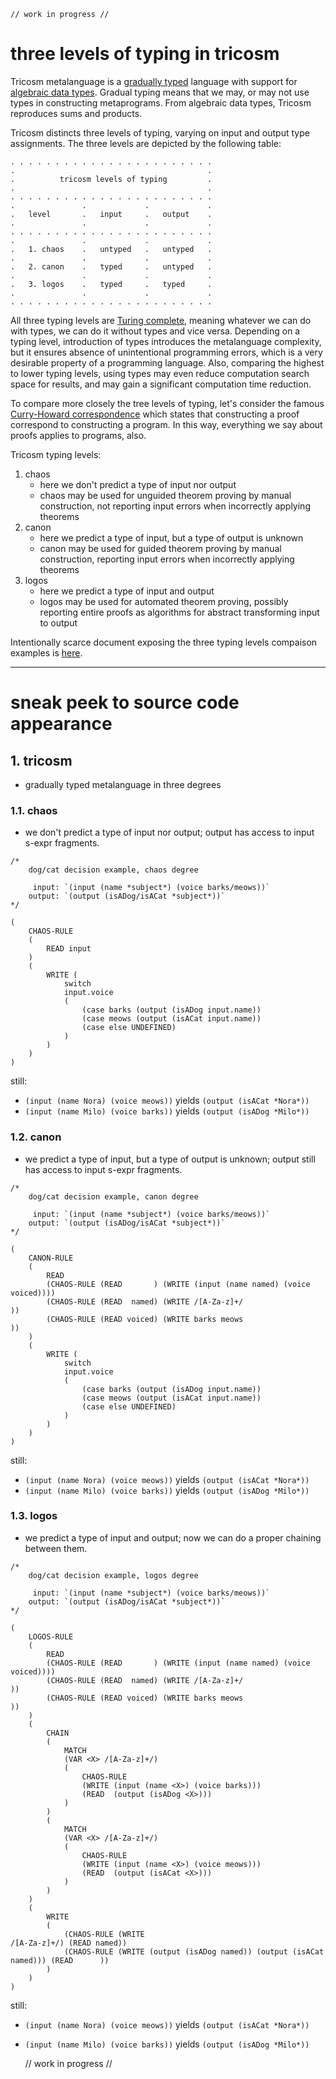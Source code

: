     // work in progress //

# three levels of typing in tricosm

Tricosm metalanguage is a [gradually typed](https://en.wikipedia.org/wiki/Gradual_typing) language with support for [algebraic data types](https://en.wikipedia.org/wiki/Algebraic_data_type). Gradual typing means that we may, or may not use types in constructing metaprograms. From algebraic data types, Tricosm reproduces sums and products.

Tricosm distincts three levels of typing, varying on input and output type assignments. The three levels are depicted by the following table:

```
. . . . . . . . . . . . . . . . . . . . . . .
.                                           .
.          tricosm levels of typing         .
.                                           .
. . . . . . . . . . . . . . . . . . . . . . .
.               .             .             .
.   level       .   input     .   output    . 
.               .             .             .
. . . . . . . . . . . . . . . . . . . . . . . 
.               .             .             .
.   1. chaos    .   untyped   .   untyped   . 
.               .             .             .
.   2. canon    .   typed     .   untyped   . 
.               .             .             .
.   3. logos    .   typed     .   typed     .
.               .             .             .
. . . . . . . . . . . . . . . . . . . . . . .
```

All three typing levels are [Turing complete](https://en.wikipedia.org/wiki/Turing_completeness), meaning whatever we can do with types, we can do it without types and vice versa. Depending on a typing level, introduction of types introduces the metalanguage complexity, but it ensures absence of unintentional programming errors, which is a very desirable property of a programming language. Also, comparing the highest to lower typing levels, using types may even reduce computation search space for results, and may gain a significant computation time reduction.

To compare more closely the tree levels of typing, let's consider the famous [Curry-Howard correspondence](https://en.wikipedia.org/wiki/Curry%E2%80%93Howard_correspondence) which states that constructing a proof correspond to constructing a program. In this way, everything we say about proofs applies to programs, also.

Tricosm typing levels:
1. chaos
    - here we don't predict a type of input nor output
    - chaos may be used for unguided theorem proving by manual construction, not reporting input errors when incorrectly applying theorems
2. canon
    - here we predict a type of input, but a type of output is unknown
    - canon may be used for guided theorem proving by manual construction, reporting input errors when incorrectly applying theorems
3. logos
    - here we predict a type of input and output
    - logos may be used for automated theorem proving, possibly reporting entire proofs as algorithms for abstract transforming input to output

Intentionally scarce document exposing the three typing levels compaison examples is [here](sneak-peek.md).

---

# sneak peek to source code appearance

## 1. tricosm

- gradually typed metalanguage in three degrees

### 1.1. chaos

- we don't predict a type of input nor output; output has access to input s-expr fragments.

```
/*
    dog/cat decision example, chaos degree
    
     input: `(input (name *subject*) (voice barks/meows))`
    output: `(output (isADog/isACat *subject*))`
*/

(
    CHAOS-RULE
    (
        READ input
    )
    (
        WRITE (
            switch
            input.voice
            (
                (case barks (output (isADog input.name))
                (case meows (output (isACat input.name))
                (case else UNDEFINED)
            )
        )
    )
)
```

still:

- `(input (name Nora) (voice meows))` yields `(output (isACat *Nora*))`
- `(input (name Milo) (voice barks))` yields `(output (isADog *Milo*))`

### 1.2. canon

- we predict a type of input, but a type of output is unknown; output still has access to input s-expr fragments.

```
/*
    dog/cat decision example, canon degree
    
     input: `(input (name *subject*) (voice barks/meows))`
    output: `(output (isADog/isACat *subject*))`
*/

(
    CANON-RULE
    (
        READ
        (CHAOS-RULE (READ       ) (WRITE (input (name named) (voice voiced)))) 
        (CHAOS-RULE (READ  named) (WRITE /[A-Za-z]+/                        ))
        (CHAOS-RULE (READ voiced) (WRITE barks meows                        ))
    )
    (
        WRITE (
            switch
            input.voice
            (
                (case barks (output (isADog input.name))
                (case meows (output (isACat input.name))
                (case else UNDEFINED)
            )
        )
    )
)
```

still:

- `(input (name Nora) (voice meows))` yields `(output (isACat *Nora*))`
- `(input (name Milo) (voice barks))` yields `(output (isADog *Milo*))`

### 1.3. logos

- we predict a type of input and output; now we can do a proper chaining between them.

```
/*
    dog/cat decision example, logos degree
    
     input: `(input (name *subject*) (voice barks/meows))`
    output: `(output (isADog/isACat *subject*))`
*/

(
    LOGOS-RULE
    (
        READ
        (CHAOS-RULE (READ       ) (WRITE (input (name named) (voice voiced)))) 
        (CHAOS-RULE (READ  named) (WRITE /[A-Za-z]+/                        ))
        (CHAOS-RULE (READ voiced) (WRITE barks meows                        ))
    )
    (
        CHAIN
        (
            MATCH
            (VAR <X> /[A-Za-z]+/)
            (
                CHAOS-RULE 
                (WRITE (input (name <X>) (voice barks)))
                (READ  (output (isADog <X>)))
            )
        )
        (
            MATCH
            (VAR <X> /[A-Za-z]+/)
            (
                CHAOS-RULE 
                (WRITE (input (name <X>) (voice meows)))
                (READ  (output (isACat <X>)))
            )
        )
    )
    (
        WRITE
        (
            (CHAOS-RULE (WRITE                                     /[A-Za-z]+/) (READ named))
            (CHAOS-RULE (WRITE (output (isADog named)) (output (isACat named))) (READ      ))
        )
    )
)
```

still:

- `(input (name Nora) (voice meows))` yields `(output (isACat *Nora*))`
- `(input (name Milo) (voice barks))` yields `(output (isADog *Milo*))`

    // work in progress //

